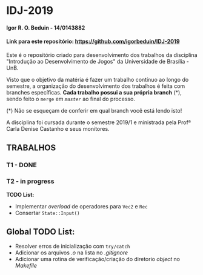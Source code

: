 # IDJ-2019
#### Igor R. O. Beduin - 14/0143882
#### Link para este repositório: https://github.com/igorbeduin/IDJ-2019
Este é o repositório criado para desenvolvimento dos trabalhos da disciplina "Introdução ao Desenvolvimento de Jogos" da Universidade de Brasília - UnB.

Visto que o objetivo da matéria é fazer um trabalho contínuo ao longo do semestre, a organização do desenvolvimento dos trabalhos é feita com branches específicas. **Cada trabalho possui a sua própria branch** (*), sendo feito o `merge` em *`master`* ao final do processo.

(*) Não se esqueçam de conferir em qual branch você está lendo isto!

A disciplina foi cursada durante o semestre 2019/1 e ministrada pela Profª Carla Denise Castanho e seus monitores.

## TRABALHOS
### T1 - DONE
### T2 - in progress
**TODO List:**
* Implementar _overload_ de operadores para `Vec2` e `Rec`
* Consertar `State::Input()`


## Global TODO List:
* Resolver erros de inicialização com `try/catch`
* Adicionar os arquivos _.o_ na lista no _.gitignore_
* Adicionar uma rotina de verificação/criação do diretorio _object_ no _Makefile_
